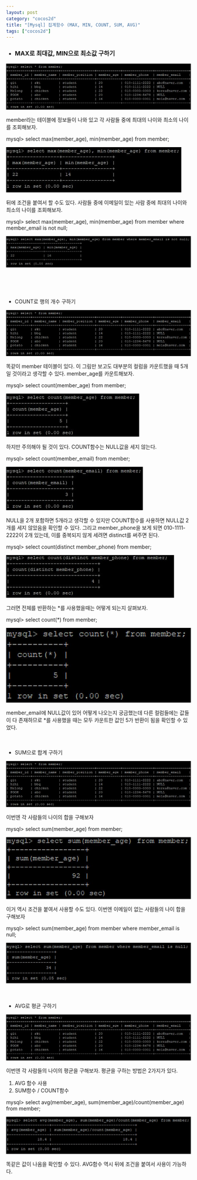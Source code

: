 ```yaml
---
layout: post
category: "cocos2d"
title: "[Mysql] 집계함수 (MAX, MIN, COUNT, SUM, AVG)"
tags: ["cocos2d"]
---
```



- <h3>MAX로 최대값, MIN으로 최소값 구하기</h3>

![MAX](https://raw.githubusercontent.com/P00HP00H/P00HP00H.github.io/e61bf18c50b7d8229f11a97372e19092dcb2e629/img/MAX.JPG)

member라는 테이블에 정보들이 나와 있고 각 사람들 중에 최대의 나이와 최소의 나이를 조회해보자.

mysql> select max(member_age), min(member_age) from member;

![MAX2](https://github.com/P00HP00H/P00HP00H.github.io/blob/e61bf18c50b7d8229f11a97372e19092dcb2e629/img/MAX2.JPG?raw=true)

뒤에 조건을 붙여서 할 수도 있다. 사람들 중에 이메일이 있는 사람 중에 최대의 나이와 최소의 나이를 조회해보자.

mysql> select max(member_age), min(member_age) from member where member_email is not null;

![MAX3](https://raw.githubusercontent.com/P00HP00H/P00HP00H.github.io/e61bf18c50b7d8229f11a97372e19092dcb2e629/img/MAX3.JPG)

<br><br><br>

- COUNT로 행의 개수 구하기

![MAX](https://raw.githubusercontent.com/P00HP00H/P00HP00H.github.io/e61bf18c50b7d8229f11a97372e19092dcb2e629/img/MAX.JPG)

똑같이 member 테이블이 있다. 이 그림만 보고도 대부분의 컬럼을 카운트했을 때 5개일 것이라고 생각할 수 있다. member_age를 카운트해보자. 

mysql> select count(member_age) from member;

![MAX10](https://github.com/P00HP00H/P00HP00H.github.io/blob/master/img/MAX10.JPG?raw=true)

하지만 주의해야 될 것이 있다. COUNT함수는 NULL값을 세지 않는다.

mysql> select count(member_email) from member;

![MAX4](https://raw.githubusercontent.com/P00HP00H/P00HP00H.github.io/e61bf18c50b7d8229f11a97372e19092dcb2e629/img/MAX4.JPG)

NULL을 2개 포함하면 5개라고 생각할 수 있지만 COUNT함수를 사용하면 NULL값 2개를 세지 않았음을 확인할 수 있다. 그리고 member_phone을 보게 되면 010-1111-2222이 2개 있는데, 이를 중복되지 않게 세려면 distinct를 써주면 된다.

mysql> select count(distinct member_phone) from member;

![MAX11](https://github.com/P00HP00H/P00HP00H.github.io/blob/master/img/MAX11.JPG?raw=true)

 그러면 전체를 반환하는 *를 사용했을때는 어떻게 되는지 살펴보자.

 mysql> select count(*) from member;

![MAX5](https://github.com/P00HP00H/P00HP00H.github.io/blob/master/img/MAX5.JPG?raw=true)

member_email에 NULL값이 있어 어떻게 나오는지 궁금했는데 다른 컬럼들에는 값들이 다 존재하므로 *를 사용했을 때는 모두 카운트한 값인 5가 반환이 됨을 확인할 수 있었다.
<br><br><br>

- SUM으로 합계 구하기

![MAX](https://raw.githubusercontent.com/P00HP00H/P00HP00H.github.io/e61bf18c50b7d8229f11a97372e19092dcb2e629/img/MAX.JPG)

이번엔 각 사람들의 나이의 합을 구해보자

mysql> select sum(member_age) from member;

![MAX6](https://github.com/P00HP00H/P00HP00H.github.io/blob/master/img/MAX6.JPG?raw=true)

이거 역시 조건을 붙여서 사용할 수도 있다. 이번엔 이메일이 없는 사람들의 나이 합을 구해보자

mysql> select sum(member_age) from member where member_email is null;

![MAX7](https://github.com/P00HP00H/P00HP00H.github.io/blob/master/img/MAX7.JPG?raw=true)
<br><br><br>
- AVG로 평균 구하기

![MAX](https://raw.githubusercontent.com/P00HP00H/P00HP00H.github.io/e61bf18c50b7d8229f11a97372e19092dcb2e629/img/MAX.JPG)

이번엔 각 사람들의 나이의 평균을 구해보자. 평균을 구하는 방법은 2가지가 있다.

1. AVG 함수 사용
2.  SUM함수 / COUNT함수

mysql> select avg(member_age), sum(member_age)/count(member_age) from member;

![MAX8](https://github.com/P00HP00H/P00HP00H.github.io/blob/master/img/MAX8.JPG?raw=true)

똑같은 값이 나옴을 확인할 수 있다. AVG함수 역시 뒤에 조건을 붙여서 사용이 가능하다.


